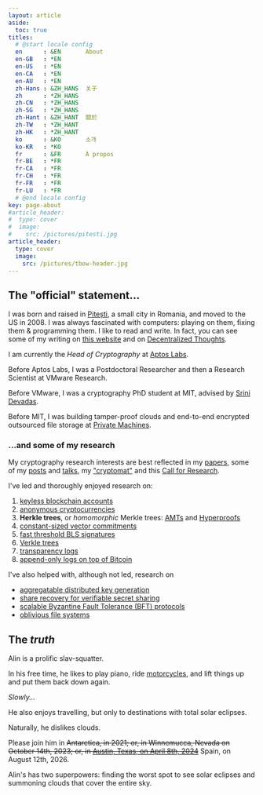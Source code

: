 ```yaml
---
layout: article
aside:
  toc: true
titles:
  # @start locale config
  en      : &EN       About
  en-GB   : *EN
  en-US   : *EN
  en-CA   : *EN
  en-AU   : *EN
  zh-Hans : &ZH_HANS  关于
  zh      : *ZH_HANS
  zh-CN   : *ZH_HANS
  zh-SG   : *ZH_HANS
  zh-Hant : &ZH_HANT  關於
  zh-TW   : *ZH_HANT
  zh-HK   : *ZH_HANT
  ko      : &KO       소개
  ko-KR   : *KO
  fr      : &FR       À propos
  fr-BE   : *FR
  fr-CA   : *FR
  fr-CH   : *FR
  fr-FR   : *FR
  fr-LU   : *FR
  # @end locale config
key: page-about
#article_header:
#  type: cover
#  image:
#    src: /pictures/pitesti.jpg
article_header:
  type: cover
  image:
    src: /pictures/tbow-header.jpg
---
```


## The "official" statement...

<!-- ![](/pictures/tbow-th.jpg){: .align-right} -->

I was born and raised in [Pitești](https://en.wikipedia.org/wiki/Pitesti), a small city in Romania, and moved to the US in 2008.
I was always fascinated with computers: playing on them, fixing them & programming them.
I like to read and write.
In fact, you can see some of my writing on [this website](/archive.html) and on [Decentralized Thoughts](https://decentralizedthoughts.github.io/about-alin).

I am currently the _Head of Cryptography_ at [Aptos Labs](https://aptoslabs.com).

Before Aptos Labs, I was a Postdoctoral Researcher and then a Research Scientist at VMware Research.

Before VMware, I was a cryptography PhD student at MIT, advised by [Srini Devadas](https://people.csail.mit.edu/devadas/).

Before MIT, I was building tamper-proof clouds and end-to-end encrypted outsourced file storage at [Private Machines](https://privatemachines.com/).

### ...and some of my research

My cryptography research interests are best reflected in my [papers](/papers.html), some of my [posts](/archive.html) and [talks](/talks.html), my ["cryptomat"](/cryptomat) and this [Call for Research](/please-solve).

I've led and thoroughly enjoyed research on:
 1. [keyless blockchain accounts](/2024/06/13/Keyless-blockchain-accounts-on-Aptos.html)
 1. [anonymous cryptocurrencies](https://eprint.iacr.org/2022/452)
 1. **Herkle trees**, or _homomorphic_ Merkle trees: [AMTs](https://www.computer.org/csdl/proceedings-article/sp/2020/349700b367/1j2LgjE3Q6Q) and [Hyperproofs](https://www.usenix.org/system/files/sec22fall_srinivasan.pdf)
 1. [constant-sized vector commitments](https://link.springer.com/chapter/10.1007/978-3-030-57990-6_3)
 1. [fast threshold BLS signatures](https://www.computer.org/csdl/proceedings-article/sp/2020/349700b367/1j2LgjE3Q6Q)
 1. [Verkle trees](https://math.mit.edu/research/highschool/primes/materials/2019/conf/12-5-Kuszmaul.pdf)
 1. [transparency logs](https://dl.acm.org/doi/10.1145/3319535.3345652)
 1. [append-only logs on top of Bitcoin](https://dl.acm.org/doi/10.1145/3319535.3345652)

I've also helped with, although not led, research on 
 - [aggregatable distributed key generation](https://link.springer.com/chapter/10.1007/978-3-030-77870-5_6)
 - [share recovery for verifiable secret sharing](https://dl.acm.org/doi/10.1145/3319535.3354207)
 - [scalable Byzantine Fault Tolerance (BFT) protocols](https://ieeexplore.ieee.org/document/8809541)
 - [oblivious file systems](https://dl.acm.org/doi/10.1145/2382196.2382299)


## The _truth_

Alin is a prolific slav-squatter.

In his free time, he likes to play piano, ride [motorcycles](/moto), and lift things up and put them back down again.

_Slowly..._

He also enjoys travelling, but only to destinations with total solar eclipses.

Naturally, he dislikes clouds.

<p>Please join him in
<strike>Antarctica, in 2021;
or, in Winnemucca, Nevada on October 14th, 2023;
or, in <a href="/motorcycling-from-ca-to-tx">Austin, Texas, on April 8th, 2024</a></strike>
Spain, on August 12th, 2026.</p>

Alin's has two superpowers: finding the worst spot to see solar eclipses and summoning clouds that cover the entire sky.
